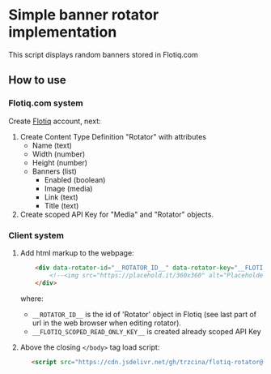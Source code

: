 Simple banner rotator implementation
===

This script displays random banners stored in Flotiq.com 

## How to use

### Flotiq.com system

Create [Flotiq](https://flotiq.com) account, next:

1. Create Content Type Definition "Rotator" with attributes
    * Name (text)
    * Width (number)
    * Height (number)
    * Banners (list)
      * Enabled (boolean)
      * Image (media)
      * Link (text)
      * Title (text)
1. Create scoped API Key for "Media" and "Rotator" objects.

### Client system

1. Add html markup to the webpage:
    ```html
        <div data-rotator-id="__ROTATOR_ID__" data-rotator-key="__FLOTIQ_SCOPED_READ_ONLY_KEY__">
            <!--<img src="https://placehold.it/360x360" alt="Placeholder data (optional)">-->
        </div>
    ```
    where:
    * `__ROTATOR_ID__` is the id of 'Rotator' object in Flotiq (see last part of url in the web browser when editing rotator).
    * `__FLOTIQ_SCOPED_READ_ONLY_KEY__` is created already scoped API Key

1. Above the closing `</body>` tag load script:
    ```html
       <script src="https://cdn.jsdelivr.net/gh/trzcina/flotiq-rotator@1/src/script.min.js" async></script>
    ```